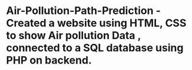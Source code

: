 # Air-Pollution-Path-Prediction - Created a website using HTML, CSS to show Air pollution Data , connected to a SQL database using PHP on backend.
